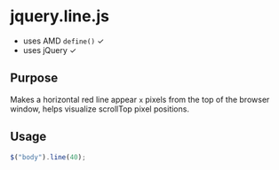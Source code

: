 # jquery.line.js

* uses AMD `define()` ✓
* uses jQuery ✓

## Purpose

Makes a horizontal red line appear `x` pixels from the top of the browser window, helps visualize scrollTop pixel positions.

## Usage

```javascript
$("body").line(40);
```